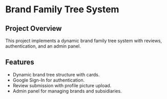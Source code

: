 # Brand Family Tree System

## Project Overview
This project implements a dynamic brand family tree system with reviews, authentication, and an admin panel.

## Features
- Dynamic brand tree structure with cards.
- Google Sign-In for authentication.
- Review submission with profile picture upload.
- Admin panel for managing brands and subsidiaries.
